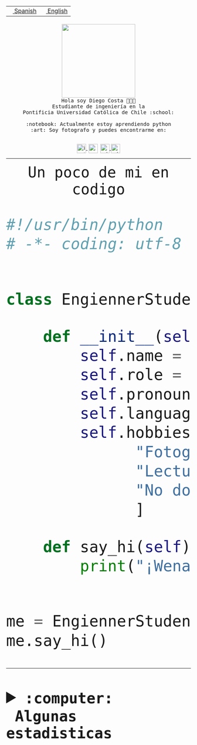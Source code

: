 <table border="0"  align="right">
 <tr><td><a href="README.md"><img src="https://upload.wikimedia.org/wikipedia/commons/thumb/8/89/Bandera_de_Espa%C3%B1a.svg/1200px-Bandera_de_Espa%C3%B1a.svg.png" height="10"> Spanish</a></td>
 <td><a href="README.en.md"><img src="https://upload.wikimedia.org/wikipedia/commons/a/a4/Flag_of_the_United_States.svg" height="10"> English</a></td></tr>
</table><br><br><br>


<p align="center">
  <img src="https://github.com/diegocostares/diegocostares/blob/main/Images/aaa2.gif?raw=true" height="200px" weight="200px">
  <br><samp>
    Hola soy Diego Costa 👨🏻‍💻<br>
    Estudiante de ingeniería en la <br>
    Pontificia Universidad Católica de Chile :school:<br>
  <br>
    :notebook: Actualmente estoy aprendiendo python <br>
    :art: Soy fotografo y puedes encontrarme en: <br>
  <br></samp>
  
</p>

<p align="center">
   <a href="https://instagram.com/diegocosta_no" target="blank">
    <img 
    align="center" src="https://cdn.jsdelivr.net/npm/simple-icons@3.0.1/icons/instagram.svg" alt="instagram" height="25px" width="25px" />
  </a>
  <a style="border: 3px solid; color: white;"href="https://t.me/diegocosta_no" target="blank">
  <img
  align="center" alt="Telegram" width="25px" src="https://icons-for-free.com/iconfiles/png/512/Telegram-1324888767380505522.png" />
</a>
<a href="https://api.whatsapp.com/send?phone=56971897835&text=Hola!" target="blank">
  <img
  align="center" alt="wtsp" width="25px" src="https://img.icons8.com/pastel-glyph/2x/whatsapp--v2.png" />
</a>
<a href="https://www.linkedin.com/in/diego-costa-786249213/" target="blank">
  <img
  align="center" alt="wtsp" width="25px" src="https://img.icons8.com/metro/452/linkedin.png" />
</a>

  </a>
</p>

---


<p align="center"><font size="25"><samp>Un poco de mi en codigo</samp></front></p>


```python
#!/usr/bin/python
# -*- coding: utf-8 -*-


class EngiennerStudent:

    def __init__(self):
        self.name = "Diego Costa"
        self.role = "Estudiante"
        self.pronouns = "he/him"
        self.language_spoken = ["es_CL", "en_US"]
        self.hobbies = [
              "Fotografia",
              "Lectura",
              "No dormir",
              ]

    def say_hi(self):
        print("¡Wena mundo!")


me = EngiennerStudent()
me.say_hi()
```
---
<details>
  <summary><b><samp>:computer: &nbsp;Algunas estadisticas</samp></b></summary>
  <br/></p>

<!--START_SECTION:waka-->
![Code Time](http://img.shields.io/badge/Code%20Time-792%20hrs%2043%20mins-blue)

**Soy nocturno 🦉** 

```text
🌞 Mañana                 9 commits           ░░░░░░░░░░░░░░░░░░░░░░░░░   00.41 % 
🌆 Día                    684 commits         ████████░░░░░░░░░░░░░░░░░   30.91 % 
🌃 Tarde                  950 commits         ███████████░░░░░░░░░░░░░░   42.93 % 
🌙 Noche                  570 commits         ██████░░░░░░░░░░░░░░░░░░░   25.76 % 
```
📅 **Soy más productivo los Martes** 

```text
Lunes                    340 commits         ████░░░░░░░░░░░░░░░░░░░░░   15.36 % 
Martes                   450 commits         █████░░░░░░░░░░░░░░░░░░░░   20.33 % 
Miércoles                301 commits         ███░░░░░░░░░░░░░░░░░░░░░░   13.60 % 
Jueves                   277 commits         ███░░░░░░░░░░░░░░░░░░░░░░   12.52 % 
Viernes                  365 commits         ████░░░░░░░░░░░░░░░░░░░░░   16.49 % 
Sábado                   204 commits         ██░░░░░░░░░░░░░░░░░░░░░░░   09.22 % 
Domingo                  276 commits         ███░░░░░░░░░░░░░░░░░░░░░░   12.47 % 
```


📊 **Esta semana me dediqué a** 

```text
🐱‍💻 Proyectos: 
proyecto-grupo-07-main   1 hr 54 mins        ███████████░░░░░░░░░░░░░░   44.79 % 
Arqui-31                 1 hr 7 mins         ███████░░░░░░░░░░░░░░░░░░   26.51 % 
2023-1-S4-Grupo2-Backend 46 mins             █████░░░░░░░░░░░░░░░░░░░░   18.38 % 
latex-templates          22 mins             ██░░░░░░░░░░░░░░░░░░░░░░░   08.96 % 
TempLex                  2 mins              ░░░░░░░░░░░░░░░░░░░░░░░░░   01.17 % 
```


 Last Updated on 14/04/2023 16:24:50 UTC
<!--END_SECTION:waka-->
  
  

<p align="center"> <img src="https://github-readme-stats.vercel.app/api?username=diegocostares&show_icons=true&theme=ayu-mirage" alt="abhisheknaiidu" /></p>
 
</details>
